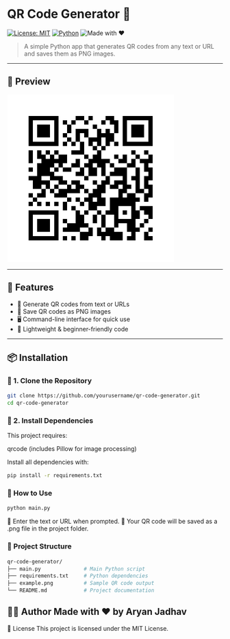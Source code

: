# QR Code Generator 🔲

[![License: MIT](https://img.shields.io/badge/License-MIT-blue.svg)](LICENSE)
[![Python](https://img.shields.io/badge/Python-3.x-blue.svg)](https://www.python.org/)
![Made with ❤️](https://img.shields.io/badge/Made%20with-%E2%9D%A4-red)

> A simple Python app that generates QR codes from any text or URL and saves them as PNG images.

---

## 📸 Preview

![example QR](example.png)

---

## 🚀 Features

- 🔢 Generate QR codes from text or URLs  
- 💾 Save QR codes as PNG images  
- 🖥️ Command-line interface for quick use  
- 🧠 Lightweight & beginner-friendly code  

---

## 📦 Installation

### 🔹 1. Clone the Repository

```bash
git clone https://github.com/yourusername/qr-code-generator.git
cd qr-code-generator
```
### 🔹 2. Install Dependencies
This project requires:

qrcode (includes Pillow for image processing)

Install all dependencies with:
```bash
pip install -r requirements.txt
```

### 🧪 How to Use
```bash
python main.py
```
📝 Enter the text or URL when prompted.
📂 Your QR code will be saved as a .png file in the project folder.

### 📁 Project Structure
```bash
qr-code-generator/
├── main.py              # Main Python script
├── requirements.txt     # Python dependencies
├── example.png          # Sample QR code output
└── README.md            # Project documentation
```
👨‍💻 Author
Made with ❤️ by Aryan Jadhav
--- 

📜 License
This project is licensed under the MIT License.